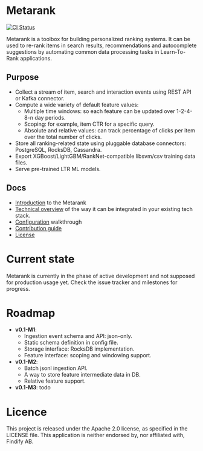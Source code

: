 # Metarank

[![CI Status](https://github.com/meta-rank/metarank/workflows/Scala%20CI/badge.svg)](https://github.com/meta-rank/metarank/actions)

Metarank is a toolbox for building personalized ranking systems. It can be used to re-rank 
items in search results, recommendations and autocomplete suggestions by automating common
data processing tasks in Learn-To-Rank applications.

## Purpose

* Collect a stream of item, search and interaction events using REST API 
or Kafka connector.
* Compute a wide variety of default feature values:
    * Multiple time windows: so each feature can be updated over 1-2-4-8-n day periods.
    * Scoping: for example, item CTR for a specific query.
    * Absolute and relative values: can track percentage of clicks per item over the
    total number of clicks.
* Store all ranking-related state using pluggable database connectors: PostgreSQL, RocksDB, Cassandra.
* Export XGBoost/LightGBM/RankNet-compatible libsvm/csv training data files.
* Serve pre-trained LTR ML models.

## Docs

* [Introduction](doc/01_intro.md) to the Metarank
* [Technical overview](doc/02_tech_overview.md) of the way it can be integrated in your existing tech stack.
* [Configuration](doc/03_configuration.md) walkthrough
* [Contribution guide](doc/xx_development.md)
* [License](LICENSE)

Current state
=====
Metarank is currently in the phase of active development and not supposed for production usage yet.
Check the issue tracker and milestones for progress.

Roadmap
=====
* **v0.1-M1**: 
    * Ingestion event schema and API: json-only.
    * Static schema definition in config file.
    * Storage interface: RocksDB implementation.
    * Feature interface: scoping and windowing support.
* **v0.1-M2**:
    * Batch jsonl ingestion API.
    * A way to store feature intermediate data in DB.
    * Relative feature support.
* **v0.1-M3**: todo

Licence
=====
This project is released under the Apache 2.0 license, as specified in the LICENSE file.
This application is neither endorsed by, nor affiliated with, Findify AB.

